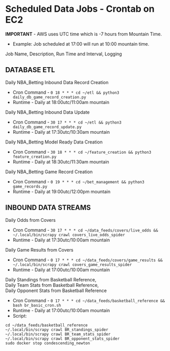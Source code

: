 # Scheduled Data Jobs - Crontab on EC2

**IMPORTANT** - AWS uses UTC time which is -7 hours from Mountain Time.
* Example: Job scheduled at 17:00 will run at 10:00 mountain time.

Job Name, Description, Run Time and Interval, Logging

## DATABASE ETL

Daily NBA_Betting Inbound Data Record Creation
* Cron Command - ```0 18 * * * cd ~/etl && python3 daily_db_game_record_creation.py```
* Runtime - Daily at 18:00utc/11:00am mountain

Daily NBA_Betting Inbound Data Update
* Cron Command - ```30 17 * * * cd ~/etl && python3 daily_db_game_record_update.py```
* Runtime - Daily at 17:30utc/10:30am mountain

Daily NBA_Betting Model Ready Data Creation
* Cron Command - ```30 18 * * * cd ~/feature_creation && python3 feature_creation.py```
* Runtime - Daily at 18:30utc/11:30am mountain

Daily NBA_Betting Game Record Creation
* Cron Command - ```0 19 * * * cd ~/bet_management && python3 game_records.py```
* Runtime - Daily at 19:00utc/12:00pm mountain

## INBOUND DATA STREAMS

Daily Odds from Covers
* Cron Command - ```30 17 * * * cd ~/data_feeds/covers/live_odds && ~/.local/bin/scrapy crawl covers_live_odds_spider```
* Runtime - Daily at 17:30utc/10:00am mountain

Daily Game Results from Covers
* Cron Command - ```0 17 * * * cd ~/data_feeds/covers/game_results && ~/.local/bin/scrapy crawl covers_game_results_spider```
* Runtime - Daily at 17:00utc/10:00am mountain

Daily Standings from Basketball Reference,  
Daily Team Stats from Basketball Reference,  
Daily Opponent Stats from Basketball Reference  
* Cron Command - ```0 17 * * * cd ~/data_feeds/basketball_reference && bash br_basic_cron.sh```
* Runtime - Daily at 17:00utc/10:00am mountain
* Script:
```sudo docker start condescending_newton
cd ~/data_feeds/basketball_reference
~/.local/bin/scrapy crawl BR_standings_spider
~/.local/bin/scrapy crawl BR_team_stats_spider
~/.local/bin/scrapy crawl BR_opponent_stats_spider
sudo docker stop condescending_newton


